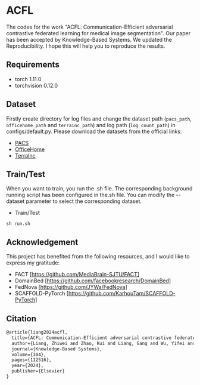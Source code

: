 # ACFL

The codes for the work "ACFL: Communication-Efficient adversarial contrastive federated learning for medical image segmentation". Our paper has been accepted by Knowledge-Based Systems. We updated the Reproducibility. I hope this will help you to reproduce the results. 



## Requirements

- torch 1.11.0
- torchvision 0.12.0

## Dataset

Firstly create directory for log files and change the dataset path (`pacs_path`, `officehome_path` and `terrainc_path`) and log path (`log_count_path`) in configs/default.py.
Please download the datasets from the official links:

- [PACS](http://www.eecs.qmul.ac.uk/~dl307/project_iccv2017)
- [OfficeHome](https://hemanthdv.github.io/officehome-dataset)
- [TerraInc](https://beerys.github.io/CaltechCameraTraps)


## Train/Test
When you want to train, you run the .sh file. The corresponding background running script has been configured in the.sh file. You can modify the --dataset parameter to select the corresponding dataset.

- Train/Test
```
sh run.sh
```


## Acknowledgement

This project has benefited from the following resources, and I would like to express my gratitude:

- FACT [https://github.com/MediaBrain-SJTU/FACT]
- DomainBed [https://github.com/facebookresearch/DomainBed]
- FedNova [https://github.com/JYWa/FedNova]
- SCAFFOLD-PyTorch [https://github.com/KarhouTam/SCAFFOLD-PyTorch]



## Citation

```latex
@article{liang2024acfl,
  title={ACFL: Communication-Efficient adversarial contrastive federated learning for medical image segmentation},
  author={Liang, Zhiwei and Zhao, Kui and Liang, Gang and Wu, Yifei and Guo, Jinxi},
  journal={Knowledge-Based Systems},
  volume={304},
  pages={112516},
  year={2024},
  publisher={Elsevier}
}
```

